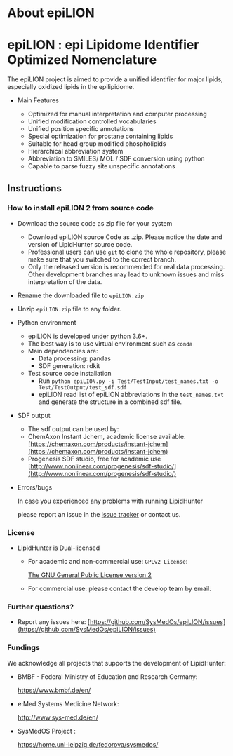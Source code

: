 # About epiLION #
# epiLION : epi **L**ipidome **I**dentifier **O**ptimized **N**omenclature #

The epiLION project is aimed to provide a unified identifier for major lipids, especially oxidized lipids
in the epilipidome.

* Main Features

    + Optimized for manual interpretation and computer processing
    + Unified modification controlled vocabularies
    + Unified position specific annotations
    + Special optimization for prostane containing lipids
    + Suitable for head group modified phospholipids
    + Hierarchical abbreviation system  
    + Abbreviation to SMILES/ MOL / SDF conversion using python
    + Capable to parse fuzzy site unspecific annotations


## Instructions ##

### How to install epiLION 2 from source code ###
* Download the source code as zip file for your system
    + Download epiLION source Code as .zip. Please notice the date and version of LipidHunter source code.
    + Professional users can use `git` to clone the whole repository, please make sure that you switched to the correct branch.
    + Only the released version is recommended for real data processing. Other development branches may lead to unknown issues and miss interpretation of the data.

* Rename the downloaded file to `epiLION.zip`
* Unzip `epiLION.zip` file to any folder.

* Python environment

    + epiLION is developed under python 3.6+.
    + The best way is to use virtual environment such as `conda`
    + Main dependencies are:
        - Data processing: pandas
        - SDF generation: rdkit
    + Test source code installation
        - Run `python epiLION.py -i Test/TestInput/test_names.txt -o Test/TestOutput/test_sdf.sdf` 
        - epiLION read list of epiLION abbreviations in the `test_names.txt` 
        and generate the structure in a combined sdf file.
        
* SDF output
    + The sdf output can be used by:
    + ChemAxon Instant Jchem, academic license available: 
    [https://chemaxon.com/products/instant-jchem](https://chemaxon.com/products/instant-jchem)
    + Progenesis SDF studio, free for academic use
    [http://www.nonlinear.com/progenesis/sdf-studio/](http://www.nonlinear.com/progenesis/sdf-studio/)

* Errors/bugs
    
    In case you experienced any problems with running LipidHunter
    
    please report an issue in the [issue tracker](https://github.com/SysMedOs/epiLION/issues) or contact us.

### License ###

+ LipidHunter is Dual-licensed
    * For academic and non-commercial use: `GPLv2 License`: 
    
        [The GNU General Public License version 2](https://www.gnu.org/licenses/old-licenses/gpl-2.0.en.html)

    * For commercial use: please contact the develop team by email.

### Further questions? ###

* Report any issues here: [https://github.com/SysMedOs/epiLION/issues](https://github.com/SysMedOs/epiLION/issues)


### Fundings ###
We acknowledge all projects that supports the development of LipidHunter:

+ BMBF - Federal Ministry of Education and Research Germany:

    https://www.bmbf.de/en/

+ e:Med Systems Medicine Network:

    http://www.sys-med.de/en/

+ SysMedOS Project : 

    https://home.uni-leipzig.de/fedorova/sysmedos/

